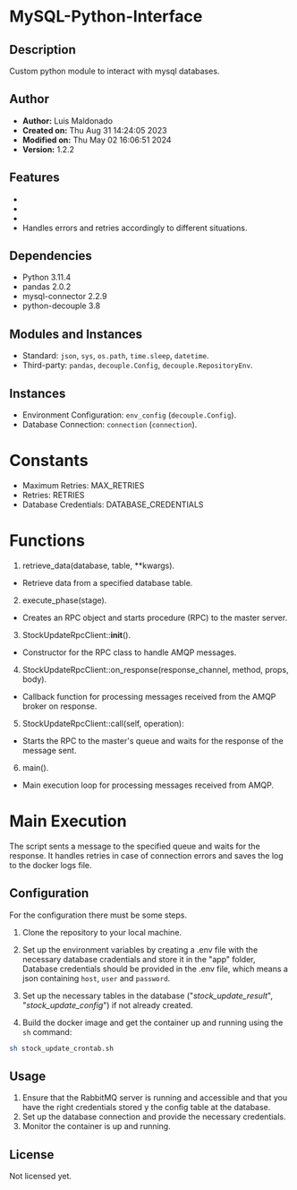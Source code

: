 # MySQL-Python-Interface

## Description

Custom python module to interact with mysql databases.

## Author

- **Author:** Luis Maldonado
- **Created on:** Thu Aug 31 14:24:05 2023
- **Modified on:** Thu May 02 16:06:51 2024
- **Version:** 1.2.2

## Features

- 
- 
- 
- Handles errors and retries accordingly to different situations.


## Dependencies

- Python 3.11.4
- pandas 2.0.2
- mysql-connector 2.2.9
- python-decouple 3.8


## Modules and Instances

- Standard: `json`, `sys`, `os.path`, `time.sleep`, `datetime`.
- Third-party: `pandas`, `decouple.Config`, `decouple.RepositoryEnv`.


## Instances

- Environment Configuration: `env_config` (`decouple.Config`).
- Database Connection: `connection` (`connection`).


# Constants

- Maximum Retries: MAX_RETRIES
- Retries: RETRIES
- Database Credentials: DATABASE_CREDENTIALS



# Functions

1. retrieve_data(database, table, **kwargs).
- Retrieve data from a specified database table.
2. execute_phase(stage).
- Creates an RPC object and starts procedure (RPC) to the master server.
3. StockUpdateRpcClient::__init__().
- Constructor for the RPC class to handle AMQP messages.
4. StockUpdateRpcClient::on_response(response_channel, method, props, body).
- Callback function for processing messages received from the AMQP broker on response.
5. StockUpdateRpcClient::call(self, operation):
- Starts the RPC to the master's queue and waits for the response of the message sent.
6. main().
- Main execution loop for processing messages received from AMQP.

# Main Execution

The script sents a message to the specified queue and waits for the response. It handles retries in case of connection errors and saves the log to the docker logs file.

## Configuration

For the configuration there must be some steps.
1. Clone the repository to your local machine.

2. Set up the environment variables by creating a .env file with the necessary database cradentials and store it in the "app" folder, Database credentials should be provided in the .env file, which means a json containing `host`, `user` and `password`.

3. Set up the necessary tables in the database ("*stock_update_result*", "*stock_update_config*") if not already created.

6. Build the docker image and get the container up and running using the `sh` command:

```bash 
sh stock_update_crontab.sh
```


## Usage

1. Ensure that the RabbitMQ server is running and accessible and that you have the right credentials stored y the config table at the database.
2. Set up the database connection and provide the necessary credentials.
3. Monitor the container is up and running.


## License

Not licensed yet.